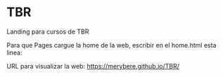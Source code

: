# TBR
Landing para cursos de TBR

Para que Pages cargue la home de la web, escribir en el home.html esta linea:
<meta http-equiv="Refresh" content="2; url=landing/home.html">

URL para visualizar la web: https://merybere.github.io/TBR/
